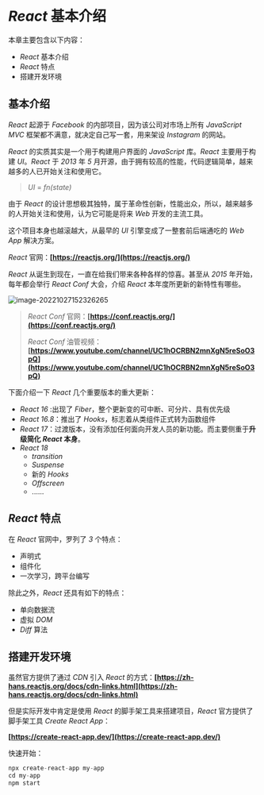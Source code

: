 <!--
 * @Author: zhoutao mrzater@163.com
 * @Date: 2024-11-12 15:37:39
 * @LastEditors: zhoutao mrzater@163.com
 * @LastEditTime: 2024-11-12 15:43:17
 * @FilePath: /React18/notes/1.入门篇/1.1.react基本介绍.md
 * @Description: 这是默认设置,请设置`customMade`, 打开koroFileHeader查看配置 进行设置: https://github.com/OBKoro1/koro1FileHeader/wiki/%E9%85%8D%E7%BD%AE
-->
# *React* 基本介绍

本章主要包含以下内容：

- *React* 基本介绍
- *React* 特点
- 搭建开发环境

## 基本介绍

*React* 起源于 *Facebook* 的内部项目，因为该公司对市场上所有 *JavaScript MVC* 框架都不满意，就决定自己写一套，用来架设 *Instagram* 的网站。

*React* 的实质其实是一个用于构建用户界面的 *JavaScript* 库。*React* 主要用于构建 *UI*。*React* 于 *2013* 年 *5* 月开源，由于拥有较高的性能，代码逻辑简单，越来越多的人已开始关注和使用它。

>*UI* = *fn(state)*

由于 *React* 的设计思想极其独特，属于革命性创新，性能出众，所以，越来越多的人开始关注和使用，认为它可能是将来 *Web* 开发的主流工具。

这个项目本身也越滚越大，从最早的 *UI* 引擎变成了一整套前后端通吃的 *Web App* 解决方案。

*React* 官网：**[https://reactjs.org/](https://reactjs.org/)**

*React* 从诞生到现在，一直在给我们带来各种各样的惊喜。甚至从 *2015* 年开始，每年都会举行 *React Conf* 大会，介绍 *React* 本年度所更新的新特性有哪些。

![image-20221027152326265](https://xiejie-typora.oss-cn-chengdu.aliyuncs.com/2022-10-27-072327.png)

>*React Conf* 官网：**[https://conf.reactjs.org/](https://conf.reactjs.org/)**
>
>*React Conf* 油管视频：**[https://www.youtube.com/channel/UC1hOCRBN2mnXgN5reSoO3pQ](https://www.youtube.com/channel/UC1hOCRBN2mnXgN5reSoO3pQ)**

下面介绍一下 *React* 几个重要版本的重大更新：

- *React 16* :出现了 *Fiber*，整个更新变的可中断、可分片、具有优先级
- *React 16.8*：推出了 *Hooks*，标志着从类组件正式转为函数组件
- *React 17*：过渡版本，没有添加任何面向开发人员的新功能。而主要侧重于**升级简化 *React* 本身**。
- *React 18*
  - *transition*
  - *Suspense*
  - 新的 *Hooks*
  - *Offscreen*
  - ......

## *React* 特点

在 *React* 官网中，罗列了 *3* 个特点：

- 声明式
- 组件化
- 一次学习，跨平台编写

除此之外，*React* 还具有如下的特点：

- 单向数据流
- 虚拟 *DOM*
- *Diff* 算法

## 搭建开发环境

虽然官方提供了通过 *CDN* 引入 *React* 的方式：**[https://zh-hans.reactjs.org/docs/cdn-links.html](https://zh-hans.reactjs.org/docs/cdn-links.html)**

但是实际开发中肯定是使用 *React* 的脚手架工具来搭建项目，*React* 官方提供了脚手架工具 *Create React App*：

**[https://create-react-app.dev/](https://create-react-app.dev/)**

快速开始：

```js
npx create-react-app my-app
cd my-app
npm start
```
